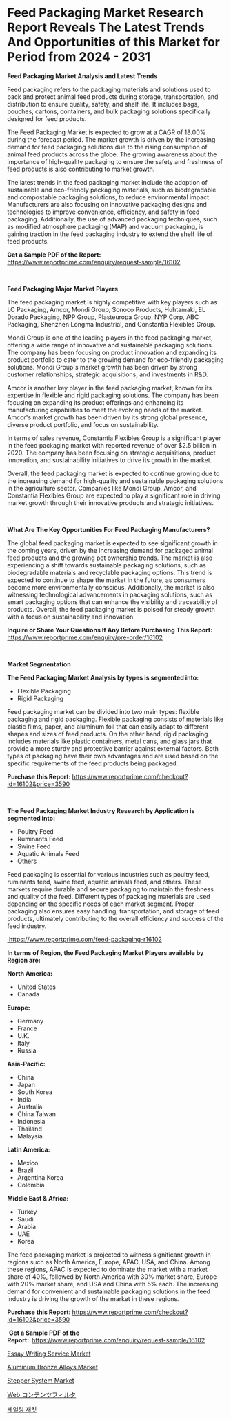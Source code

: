 <p><h1>Feed Packaging Market Research Report Reveals The Latest Trends And Opportunities of this Market for Period from 2024 - 2031</h1></p><p><strong>Feed Packaging Market Analysis and Latest Trends</strong></p>
<p><p>Feed packaging refers to the packaging materials and solutions used to pack and protect animal feed products during storage, transportation, and distribution to ensure quality, safety, and shelf life. It includes bags, pouches, cartons, containers, and bulk packaging solutions specifically designed for feed products.</p><p>The Feed Packaging Market is expected to grow at a CAGR of 18.00% during the forecast period. The market growth is driven by the increasing demand for feed packaging solutions due to the rising consumption of animal feed products across the globe. The growing awareness about the importance of high-quality packaging to ensure the safety and freshness of feed products is also contributing to market growth.</p><p>The latest trends in the feed packaging market include the adoption of sustainable and eco-friendly packaging materials, such as biodegradable and compostable packaging solutions, to reduce environmental impact. Manufacturers are also focusing on innovative packaging designs and technologies to improve convenience, efficiency, and safety in feed packaging. Additionally, the use of advanced packaging techniques, such as modified atmosphere packaging (MAP) and vacuum packaging, is gaining traction in the feed packaging industry to extend the shelf life of feed products.</p></p>
<p><strong>Get a Sample PDF of the Report:&nbsp;</strong> <a href="https://www.reportprime.com/enquiry/request-sample/16102">https://www.reportprime.com/enquiry/request-sample/16102</a></p>
<p>&nbsp;</p>
<p><strong>Feed Packaging Major Market Players</strong></p>
<p><p>The feed packaging market is highly competitive with key players such as LC Packaging, Amcor, Mondi Group, Sonoco Products, Huhtamaki, EL Dorado Packaging, NPP Group, Plasteuropa Group, NYP Corp, ABC Packaging, Shenzhen Longma Industrial, and Constantia Flexibles Group.</p><p>Mondi Group is one of the leading players in the feed packaging market, offering a wide range of innovative and sustainable packaging solutions. The company has been focusing on product innovation and expanding its product portfolio to cater to the growing demand for eco-friendly packaging solutions. Mondi Group's market growth has been driven by strong customer relationships, strategic acquisitions, and investments in R&D.</p><p>Amcor is another key player in the feed packaging market, known for its expertise in flexible and rigid packaging solutions. The company has been focusing on expanding its product offerings and enhancing its manufacturing capabilities to meet the evolving needs of the market. Amcor's market growth has been driven by its strong global presence, diverse product portfolio, and focus on sustainability.</p><p>In terms of sales revenue, Constantia Flexibles Group is a significant player in the feed packaging market with reported revenue of over $2.5 billion in 2020. The company has been focusing on strategic acquisitions, product innovation, and sustainability initiatives to drive its growth in the market.</p><p>Overall, the feed packaging market is expected to continue growing due to the increasing demand for high-quality and sustainable packaging solutions in the agriculture sector. Companies like Mondi Group, Amcor, and Constantia Flexibles Group are expected to play a significant role in driving market growth through their innovative products and strategic initiatives.</p></p>
<p>&nbsp;</p>
<p><strong>What Are The Key Opportunities For Feed Packaging Manufacturers?</strong></p>
<p><p>The global feed packaging market is expected to see significant growth in the coming years, driven by the increasing demand for packaged animal feed products and the growing pet ownership trends. The market is also experiencing a shift towards sustainable packaging solutions, such as biodegradable materials and recyclable packaging options. This trend is expected to continue to shape the market in the future, as consumers become more environmentally conscious. Additionally, the market is also witnessing technological advancements in packaging solutions, such as smart packaging options that can enhance the visibility and traceability of products. Overall, the feed packaging market is poised for steady growth with a focus on sustainability and innovation.</p></p>
<p><strong>Inquire or Share Your Questions If Any Before Purchasing This Report:</strong> <a href="https://www.reportprime.com/enquiry/pre-order/16102">https://www.reportprime.com/enquiry/pre-order/16102</a></p>
<p>&nbsp;</p>
<p><strong>Market Segmentation</strong></p>
<p><strong>The Feed Packaging Market Analysis by types is segmented into:</strong></p>
<p><ul><li>Flexible Packaging</li><li>Rigid Packaging</li></ul></p>
<p><p>Feed packaging market can be divided into two main types: flexible packaging and rigid packaging. Flexible packaging consists of materials like plastic films, paper, and aluminum foil that can easily adapt to different shapes and sizes of feed products. On the other hand, rigid packaging includes materials like plastic containers, metal cans, and glass jars that provide a more sturdy and protective barrier against external factors. Both types of packaging have their own advantages and are used based on the specific requirements of the feed products being packaged.</p></p>
<p><strong>Purchase this Report:&nbsp;</strong><a href="https://www.reportprime.com/checkout?id=16102&price=3590">https://www.reportprime.com/checkout?id=16102&price=3590</a></p>
<p>&nbsp;</p>
<p><strong>The Feed Packaging Market Industry Research by Application is segmented into:</strong></p>
<p><ul><li>Poultry Feed</li><li>Ruminants Feed</li><li>Swine Feed</li><li>Aquatic Animals Feed</li><li>Others</li></ul></p>
<p><p>Feed packaging is essential for various industries such as poultry feed, ruminants feed, swine feed, aquatic animals feed, and others. These markets require durable and secure packaging to maintain the freshness and quality of the feed. Different types of packaging materials are used depending on the specific needs of each market segment. Proper packaging also ensures easy handling, transportation, and storage of feed products, ultimately contributing to the overall efficiency and success of the feed industry.</p></p>
<p><a href="https://www.reportprime.com/feed-packaging-r16102">&nbsp;https://www.reportprime.com/feed-packaging-r16102</a></p>
<p><strong>In terms of Region, the Feed Packaging Market Players available by Region are:</strong></p>
<p>
    <p> <strong> North America: </strong>
        <ul>
            <li>United States</li>
            <li>Canada</li>
        </ul>
        </p> 
    <p> <strong> Europe: </strong>
        <ul>
            <li>Germany</li>
            <li>France</li>
            <li>U.K.</li>
            <li>Italy</li>
            <li>Russia</li>
        </ul>
        </p> 
    <p> <strong> Asia-Pacific: </strong>
        <ul>
            <li>China</li>
            <li>Japan</li>
            <li>South Korea</li>
            <li>India</li>
            <li>Australia</li>
            <li>China Taiwan</li>
            <li>Indonesia</li>
            <li>Thailand</li>
            <li>Malaysia</li>
        </ul>
        </p> 
    <p> <strong> Latin America: </strong>
        <ul>
            <li>Mexico</li>
            <li>Brazil</li>
            <li>Argentina Korea</li>
            <li>Colombia</li>
        </ul>
        </p> 
    <p> <strong> Middle East & Africa: </strong>
        <ul>
            <li>Turkey</li>
            <li>Saudi</li>
            <li>Arabia</li>
            <li>UAE</li>
            <li>Korea</li>
        </ul>
    </p>
    </p>
<p><p>The feed packaging market is projected to witness significant growth in regions such as North America, Europe, APAC, USA, and China. Among these regions, APAC is expected to dominate the market with a market share of 40%, followed by North America with 30% market share, Europe with 20% market share, and USA and China with 5% each. The increasing demand for convenient and sustainable packaging solutions in the feed industry is driving the growth of the market in these regions.</p></p>
<p><strong>Purchase this Report: </strong><a href="https://www.reportprime.com/checkout?id=16102&price=3590">https://www.reportprime.com/checkout?id=16102&price=3590</a></p>
<p>&nbsp;<strong>Get a Sample PDF of the Report:&nbsp;&nbsp;</strong><a href="https://www.reportprime.com/enquiry/request-sample/16102">https://www.reportprime.com/enquiry/request-sample/16102</a></p>
<p><strong></strong></p>
<p><p><a href="https://github.com/CliffMedina6/Market-Research-Report-List-4/blob/main/essay-writing-service-market.md">Essay Writing Service Market</a></p><p><a href="https://www.linkedin.com/pulse/aluminum-bronze-alloys-market-size-growth-forecast-from-eyq9c?trackingId=vh7FBWYSybiTBlK2oi6VlQ%3D%3D">Aluminum Bronze Alloys Market</a></p><p><a href="https://www.linkedin.com/pulse/analyzing-stepper-system-market-global-industry-perspective-jexkc?trackingId=%2Ft3CKckXbMtTtSxamjhDQw%3D%3D">Stepper System Market</a></p><p><a href="https://github.com/vhemk0794148/Market-Research-Report-List-1/blob/main/858982036974.md">Web コンテンツフィルタ</a></p><p><a href="https://github.com/oajzkywllm460/Market-Research-Report-List-1/blob/main/267393624112.md">세일링 재킷</a></p></p>